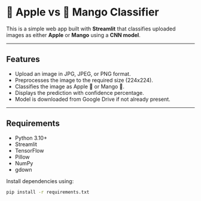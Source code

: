 # 🍎 Apple vs 🥭 Mango Classifier

This is a simple web app built with **Streamlit** that classifies uploaded images as either **Apple** or **Mango** using a **CNN model**.

---

## Features

- Upload an image in JPG, JPEG, or PNG format.
- Preprocesses the image to the required size (224x224).
- Classifies the image as Apple 🍎 or Mango 🥭.
- Displays the prediction with confidence percentage.
- Model is downloaded from Google Drive if not already present.

---

## Requirements

- Python 3.10+
- Streamlit
- TensorFlow
- Pillow
- NumPy
- gdown

Install dependencies using:

```bash
pip install -r requirements.txt
